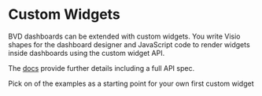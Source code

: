 # Custom Widgets
BVD dashboards can be extended with custom widgets. You write Visio shapes for the dashboard designer and JavaScript code to render widgets inside dashboards using the custom widget API.

The [docs](https://docs.microfocus.com/BVD/10.63/Content/knowledge_base/widgets/stencil_ref_custom.htm) provide further details including a full API spec.

Pick on of the examples as a starting point for your own first custom widget


